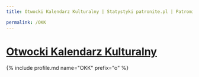 ```yaml
---
title: Otwocki Kalendarz Kulturalny | Statystyki patronite.pl | Patromierz

permalink: /OKK
---
```


# [Otwocki Kalendarz Kulturalny](https://patronite.pl/OKK)

{% include profile.md name="OKK" prefix="o" %}
